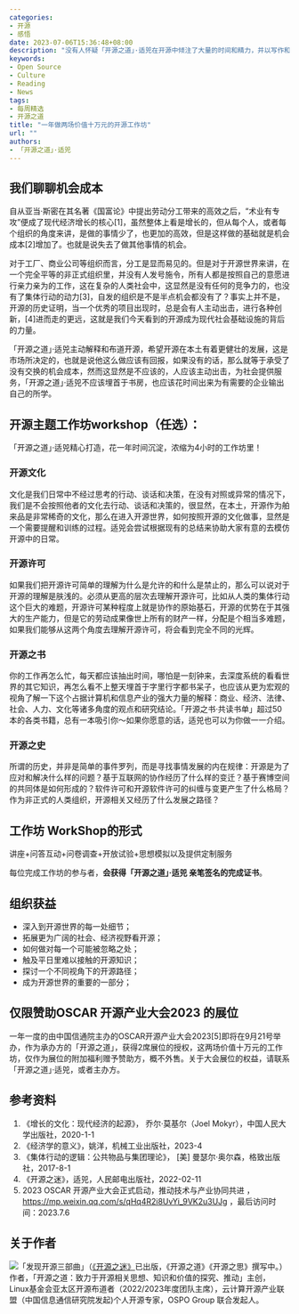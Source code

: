 ```yaml
---
categories:
- 开源
- 感悟
date: 2023-07-06T15:36:48+08:00
description: "没有人怀疑「开源之道」·适兕在开源中倾注了大量的时间和精力，并以写作和演讲的方式将开源的知识进行传播，而这些时间和精力他本来是可以花在他处的，这就是考验社会对于开源这件事以及适兕个人的生产价值的时候了，如果你觉得他所做的一切对你是有益的，那么不妨考虑一下赞助他，让他可以将这件有意义的事情可持续的做下去，前提是你也能赚到。"
keywords:
- Open Source
- Culture
- Reading
- News
tags:
- 每周精选
- 开源之道
title: "一年做两场价值十万元的开源工作坊"
url: ""
authors:
- 「开源之道」·适兕
---
```


## 我们聊聊机会成本

自从亚当·斯密在其名著《国富论》中提出劳动分工带来的高效之后，“术业有专攻”便成了现代经济增长的核心[1]，虽然整体上看是增长的，但从每个人，或者每个组织的角度来讲，是做的事情少了，也更加的高效，但是这样做的基础就是机会成本[2]增加了。也就是说失去了做其他事情的机会。

对于工厂、商业公司等组织而言，分工是显而易见的。但是对于开源世界来讲，在一个完全平等的非正式组织里，并没有人发号施令，所有人都是按照自己的意愿进行亲力亲为的工作，这在复杂的人类社会中，这显然是没有任何的竞争力的，也没有了集体行动的动力[3]，自发的组织是不是半点机会都没有了？事实上并不是，开源的历史证明，当一个优秀的项目出现时，总是会有人主动出击，进行各种创新，[4]进而走的更远，这就是我们今天看到的开源成为现代社会基础设施的背后的力量。

「开源之道」·适兕主动解释和布道开源，希望开源在本土有着更健壮的发展，这是市场所决定的，也就是说他这么做应该有回报，如果没有的话，那么就等于承受了没有交换的机会成本，然而这显然是不应该的，人应该主动出击，为社会提供服务，「开源之道」·适兕不应该埋首于书房，也应该花时间出来为有需要的企业输出自己的所学。

## 开源主题工作坊workshop（任选）：

「开源之道」·适兕精心打造，花一年时间沉淀，浓缩为4小时的工作坊里！

### 开源文化
文化是我们日常中不经过思考的行动、谈话和决策，在没有对照或异常的情况下，我们是不会按照他者的文化去行动、谈话和决策的，很显然，在本土，开源作为舶来品是非常稀奇的文化，那么在进入开源世界，如何按照开源的文化做事，显然是一个需要提醒和训练的过程。适兕会尝试根据现有的总结来协助大家有意的去模仿开源中的日常。

### 开源许可
如果我们把开源许可简单的理解为什么是允许的和什么是禁止的，那么可以说对于开源的理解是肤浅的。必须从更高的层次去理解开源许可，比如从人类的集体行动这个巨大的难题，开源许可某种程度上就是协作的原始基石，开源的优势在于其强大的生产能力，但是它的劳动成果像世上所有的财产一样，分配是个相当多难题，如果我们能够从这两个角度去理解开源许可，将会看到完全不同的光辉。

### 开源之书
你的工作再怎么忙，每天都应该抽出时间，哪怕是一刻钟来，去深度系统的看看世界的其它知识，再怎么看不上整天埋首于字里行字都书呆子，也应该从更为宏观的视角了解一下这个占据计算机和信息产业的强大力量的解释：商业、经济、法律、社会、人力、文化等诸多角度的观点和研究结论。「开源之书·共读书单」超过50本的各类书籍，总有一本吸引你～如果你愿意的话，适兕也可以为你做一一介绍。

### 开源之史
所谓的历史，并非是简单的事件罗列，而是寻找事情发展的内在规律：开源是为了应对和解决什么样的问题？基于互联网的协作经历了什么样的变迁？基于赛博空间的共同体是如何形成的？软件许可和开源软件许可的纠缠与变更产生了什么格局？作为非正式的人类组织，开源相关又经历了什么发展之路径？

## 工作坊 WorkShop的形式

讲座+问答互动+问卷调查+开放试验+思想模拟以及提供定制服务

每位完成工作坊的参与者，**会获得「开源之道」·适兕 亲笔签名的完成证书**。

## 组织获益

* 深入到开源世界的每一处细节；
* 拓展更为广阔的社会、经济视野看开源；
* 如何做对每一个可能被忽略之处；
* 触及平日里难以接触的开源知识；
* 探讨一个不同视角下的开源路径；
* 成为开源世界的重要的一部分；

## 仅限赞助OSCAR 开源产业大会2023 的展位

一年一度的由中国信通院主办的OSCAR开源产业大会2023[5]即将在9月21号举办，作为承办方的「开源之道」，获得2席展位的授权，这两场价值十万元的工作坊，仅作为展位的附加福利赠予赞助方，概不外售。关于大会展位的权益，请联系「开源之道」·适兕，或者主办方。

## 参考资料

1. 《增长的文化：现代经济的起源》， 乔尔·莫基尔（Joel Mokyr），中国人民大学出版社，2020-1-1
2. 《经济学的意义》，姚洋，机械工业出版社，2023-4
3. 《集体行动的逻辑：公共物品与集团理论》， [美] 曼瑟尔·奥尔森，格致出版社，2017-8-1
4. 《开源之迷》，适兕，人民邮电出版社，2022-02-11
5. 2023 OSCAR 开源产业大会正式启动，推动技术与产业协同共进 ， https://mp.weixin.qq.com/s/qHq4R2i8UvYi_9VK2u3UJg  ，最后访问时间：2023.7.6 


## 关于作者

![](/public/kuosi-face-of-os.png)「发现开源三部曲」（[《开源之迷》](posts/book-of-open-source/the-fascinating-of-open-source/)已出版，《开源之道》《开源之思》撰写中。）作者，「开源之道：致力于开源相关思想、知识和价值的探究、推动」主创，Linux基金会亚太区开源布道者（2022/2023年度团队主席），云计算开源产业联盟（中国信息通信研究院发起)个人开源专家，OSPO Group 联合发起人。